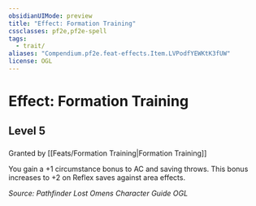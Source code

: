 ```yaml
---
obsidianUIMode: preview
title: "Effect: Formation Training"
cssclasses: pf2e,pf2e-spell
tags:
  - trait/
aliases: "Compendium.pf2e.feat-effects.Item.LVPodfYEWKtK3fUW"
license: OGL
---
```

# Effect: Formation Training
## Level 5
### 






Granted by [[Feats/Formation Training|Formation Training]]

You gain a +1 circumstance bonus to AC and saving throws. This bonus increases to +2 on Reflex saves against area effects.

*Source: Pathfinder Lost Omens Character Guide*
*OGL*